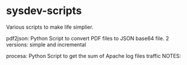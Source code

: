 sysdev-scripts
==============

Various scripts to make life simplier.

pdf2json: 
  Python Script to convert PDF files to JSON base64 file.
  2 versions: simple and incremental
  
procesa:
  Python Script to get the sum of Apache log files traffic
  NOTES:
